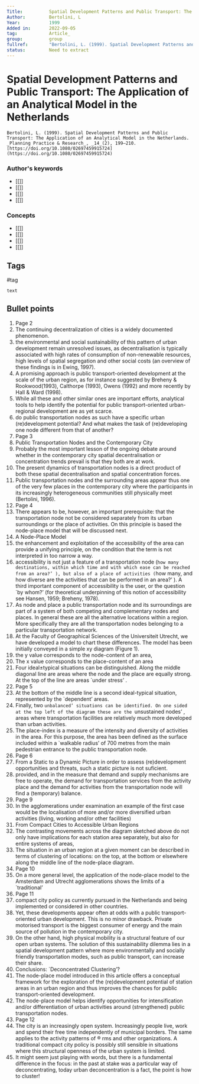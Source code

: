 ```yaml
---
Title: 			Spatial Development Patterns and Public Transport: The Application of an Analytical Model in the Netherlands
Author:			Bertolini, L
Year:			1999
Added in:		2022-09-05
tag:			Article_
group:			group
fullref: 		"Bertolini, L. (1999). Spatial Development Patterns and Public Transport: The Application of an Analytical Model in the Netherlands. _Planning Practice & Research_, _14_(2), 199–210. [https://doi.org/10.1080/02697459915724](https://doi.org/10.1080/02697459915724)"
status:			Need to extract
---
```


# Spatial Development Patterns and Public Transport: The Application of an Analytical Model in the Netherlands 
```ad-quote
Bertolini, L. (1999). Spatial Development Patterns and Public Transport: The Application of an Analytical Model in the Netherlands. _Planning Practice & Research_, _14_(2), 199–210. [https://doi.org/10.1080/02697459915724](https://doi.org/10.1080/02697459915724)
```
### Author's keywords
- [[]]
- [[]]
- [[]]
- [[]]
### Concepts
- [[]]
- [[]]
- [[]]
- [[]]
## Tags
#tag

```ad-abstract
text
```

## Bullet points
1. Page 2
2. The continuing decentralization of cities is a widely documented phenomenon.
3. the environmental and social sustainability of this pattern of urban development remain unresolved issues, as decentralisation is typically associated with high rates of consumption of non-renewable resources, high levels of spatial segregation and other social costs (an overview of these findings is in Ewing, 1997).
4. A promising approach is public transport-oriented development at the scale of the urban region, as for instance suggested by Breheny & Rookwood(1993), Calthorpe (1993), Owens (1992) and more recently by Hall & Ward (1998).
5. While all these and other similar ones are important efforts, analytical tools to help identify the potential for public transport-oriented urban-regional development are as yet scarce.
6. do public transportation nodes as such have a specific urban (re)development potential? And what makes the task of (re)developing one node different from that of another?
7. Page 3
8. Public Transportation Nodes and the Contemporary City
9. Probably the most important lesson of the ongoing debate around whether in the contemporary city spatial decentralisation or concentration trends prevail is that they both are at work.
10. The present dynamics of transportation nodes is a direct product of both these spatial decentralisation and spatial concentration forces.
11. Public transportation nodes and the surrounding areas appear thus one of the very few places in the contemporary city where the participants in its increasingly heterogeneous communities still physically meet (Bertolini, 1996).
12. Page 4
13. There appears to be, however, an important prerequisite: that the transportation node not be considered separately from its urban surroundings or the place of activities. On this principle is based the node-place model that will be discussed next.
14. A Node-Place Model
15. the enhancement and exploitation of the accessibility of the area can provide a unifying principle, on the condition that the term is not interpreted in too narrow a way.
16. accessibility is not just a feature of a transportation node (`how many destinations, within which time and with which ease can be reached from an area?’ ), but also of a place of activities (`how many, and how diverse are the activities that can be performed in an area?’ ). A third important component of accessibility is the user, or the question `by whom?’ (for theoretical underpinning of this notion of accessibility see Hansen, 1959; Breheny, 1978).
17. As node and place a public transportation node and its surroundings are part of a system of both competing and complementary nodes and places. In general these are all the alternative locations within a region. More specifically they are all the transportation nodes belonging to a particular transportation network.
18. At the Faculty of Geographical Sciences of the Universiteit Utrecht, we have developed a model to chart these differences. The model has been initially conveyed in a simple xy diagram (Figure 1).
19. the y value corresponds to the node-content of an area,
20. The x value corresponds to the place-content of an area
21. Four ideal±typical situations can be distinguished. Along the middle diagonal line are areas where the node and the place are equally strong. At the top of the line are areas `under stress’ .
22. Page 5
23. At the bottom of the middle line is a second ideal-typical situation, represented by the `dependent’ areas.
24. Finally, two `unbalanced’ situations can be identified. On one sided at the top left of the diagram these are the `unsustained nodes’ , areas where transportation facilities are relatively much more developed than urban activities.
25. The place-index is a measure of the intensity and diversity of activities in the area. For this purpose, the area has been defined as the surface included within a `walkable radius’ of 700 metres from the main pedestrian entrance to the public transportation node.
26. Page 6
27. From a Static to a Dynamic Picture in order to assess (re)development opportunities and threats, such a static picture is not suficient.
28. provided, and in the measure that demand and supply mechanisms are free to operate, the demand for transportation services from the activity place and the demand for activities from the transportation node will find a (temporary) balance.
29. Page 9
30. In the agglomerations under examination an example of the first case would be the localisation of more and/or more diversified urban activities (living, working and/or other facilities)
31. From Compact Cities to Accessible Urban Regions
32. The contrasting movements across the diagram sketched above do not only have implications for each station area separately, but also for entire systems of areas,
33. The situation in an urban region at a given moment can be described in terms of clustering of locations: on the top, at the bottom or elsewhere along the middle line of the node-place diagram.
34. Page 10
35. On a more general level, the application of the node-place model to the Amsterdam and Utrecht agglomerations shows the limits of a `traditional’
36. Page 11
37. compact city policy as currently pursued in the Netherlands and being implemented or considered in other countries.
38. Yet, these developments appear often at odds with a public transport-oriented urban development. This is no minor drawback. Private motorised transport is the biggest consumer of energy and the main source of pollution in the contemporary city.
39. On the other hand, high physical mobility is a structural feature of our open urban systems. The solution of this sustainability dilemma lies in a spatial development pattern where more environmentally and socially friendly transportation modes, such as public transport, can increase their share.
40. Conclusions: `Deconcentrated Clustering’?
41. The node-place model introduced in this article offers a conceptual framework for the exploration of the (re)development potential of station areas in an urban region and thus improves the chances for public transport-oriented development.
42. The node-place model helps identify opportunities for intensification and/or differentiation of urban activities around (strengthened) public transportation nodes.
43. Page 12
44. The city is an increasingly open system. Increasingly people live, work and spend their free time independently of municipal borders. The same applies to the activity patterns of ® rms and other organizations. A traditional compact city policy is possibly still sensible in situations where this structural openness of the urban system is limited.
45. It might seem just playing with words, but there is a fundamental difference in the focus: in the past at stake was a particular way of deconcentrating, today urban deconcentration is a fact, the point is how to cluster!
